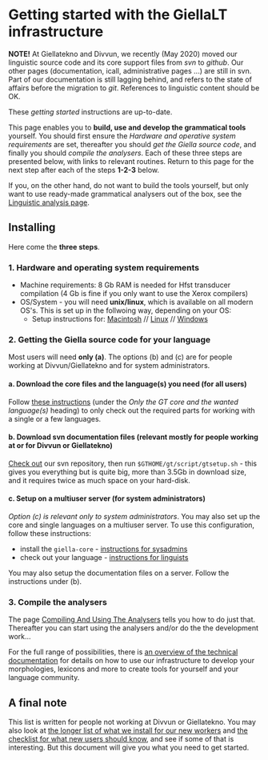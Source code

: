 # Getting started with the GiellaLT infrastructure

**NOTE!** At Giellatekno and Divvun, we recently (May 2020) moved our linguistic source code and its core support files from *svn* to *github*. Our other pages (documentation, icall, administrative pages ...) are still in svn. Part of our documentation is still lagging behind, and refers to the state of affairs before the migration to *git*. References to linguistic content should be OK. 

These *getting started* instructions are up-to-date.


This page enables you to **build, use and develop the grammatical tools** yourself. You should first ensure the *Hardware and operative system requirements* are set, thereafter you should *get the Giella source code*, and finally you should *compile the analysers*. Each of these three steps are presented below, with links to relevant routines. Return to this page for the next step after each of the steps **1-2-3** below.

If you, on the other hand, do not want to build the tools yourself, but only want to use ready-made grammatical analysers out of the box, see the  [Linguistic analysis page](../ling/LinguisticAnalysis.html). 

## Installing

Here come the **three steps**.

### 1. Hardware and operating system requirements


- Machine requirements: 8 Gb RAM is needed for Hfst transducer compilation (4 Gb is fine if you only want to use the Xerox compilers)
- OS/System - you will need **unix/linux**, which is available on all modern OS's. This is set up in the follwoing way, depending on your OS:
	- Setup instructions for: [Macintosh](GettingStartedOnTheMac.md) // [Linux](GettingStartedOnLinux.md) // [Windows](GettingStartedOnWindows.md)


### 2. Getting the Giella source code for your language

Most users will need **only (a)**. The options (b) and (c) are for people working at Divvun/Giellatekno and for system administrators.

#### a. Download the core files and the language(s) you need (for all users)


Follow [these instructions](/infra/infraremake/GettingStartedWithTheNewInfra.md)
(under the *Only the GT core and the wanted language(s)* heading) to only
check out the required parts for working with a single or a few languages.


#### b. Download svn documentation files (relevant mostly for people working at or for Divvun or Giellatekno)

[Check out](/tools/docu-svn-user.md) our svn repository, then run `$GTHOME/gt/script/gtsetup.sh` - this gives you everything but is quite big,
more than 3.5Gb in download size, and it requires twice as much space on your hard-disk.

#### c. Setup on a multiuser server (for system administrators)
*Option (c) is relevant only to system administrators*. You may also set up the core and single languages on a multiuser server. To use this configuration, follow these instructions:


* install the `giella-core` -
  [instructions for sysadmins](SettingUpAMultiuserServer.md)
* check out your language -
  [instructions for linguists](GettingStartedOnAServer.md)

You may also setup the documentation files on a server. Follow the instructions under (b). 


### 3. Compile the analysers


The page [Compiling And Using The Analysers](CompilingAndUsingTheAnalysers.md) 
tells you how to do just that. Thereafter you can start using the analysers and/or 
do the the development work…


For the full range of possibilities, there is 
[an overview of the technical documentation](infrastructure.md) for details on how to use our
infrastructure to develop your morphologies, lexicons and more to create tools
for yourself and your language community.


## A final note


This list is written for people not working at Divvun or Giellatekno. You may
also look at
[the longer list of what we install for our new workers](install-overview.md)
and [the checklist for what new users should know](../admin/checklist.md), and
see if some of that is interesting. But this document will give you what you
need to get started.
